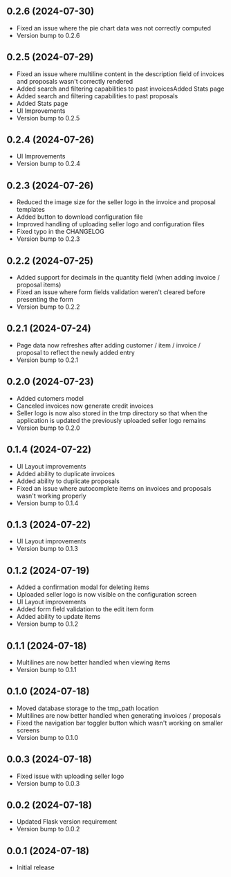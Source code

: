 ## 0.2.6 (2024-07-30)

* Fixed an issue where the pie chart data was not correctly computed
* Version bump to 0.2.6

## 0.2.5 (2024-07-29)

* Fixed an issue where multiline content in the description field of invoices and proposals wasn't correctly rendered
* Added search and filtering capabilities to past invoicesAdded Stats page
* Added search and filtering capabilities to past proposals
* Added Stats page
* UI Improvements
* Version bump to 0.2.5

## 0.2.4 (2024-07-26)

* UI Improvements
* Version bump to 0.2.4

## 0.2.3 (2024-07-26)

* Reduced the image size for the seller logo in the invoice and proposal templates
* Added button to download configuration file
* Improved handling of uploading seller logo and configuration files
* Fixed typo in the CHANGELOG
* Version bump to 0.2.3

## 0.2.2 (2024-07-25)

* Added support for decimals in the quantity field (when adding invoice / proposal items)
* Fixed an issue where form fields validation weren't cleared before presenting the form
* Version bump to 0.2.2

## 0.2.1 (2024-07-24)

* Page data now refreshes after adding customer / item / invoice / proposal to reflect the newly added entry
* Version bump to 0.2.1

## 0.2.0 (2024-07-23)

* Added cutomers model
* Canceled invoices now generate credit invoices
* Seller logo is now also stored in the tmp directory so that when the application is updated the previously uploaded seller logo remains
* Version bump to 0.2.0

## 0.1.4 (2024-07-22)

* UI Layout improvements
* Added ability to duplicate invoices 
* Added ability to duplicate proposals
* Fixed an issue where autocomplete items on invoices and proposals wasn't working properly
* Version bump to 0.1.4

## 0.1.3 (2024-07-22)

* UI Layout improvements
* Version bump to 0.1.3

## 0.1.2 (2024-07-19)

* Added a confirmation modal for deleting items
* Uploaded seller logo is now visible on the configuration screen
* UI Layout improvements
* Added form field validation to the edit item form
* Added ability to update items
* Version bump to 0.1.2

## 0.1.1 (2024-07-18)

* Multilines are now better handled when viewing items
* Version bump to 0.1.1

## 0.1.0 (2024-07-18)

* Moved database storage to the tmp_path location
* Multilines are now better handled when generating invoices / proposals
* Fixed the navigation bar toggler button which wasn't working on smaller screens
* Version bump to 0.1.0

## 0.0.3 (2024-07-18)

* Fixed issue with uploading seller logo
* Version bump to 0.0.3

## 0.0.2 (2024-07-18)

* Updated Flask version requirement
* Version bump to 0.0.2

## 0.0.1 (2024-07-18)

* Initial release